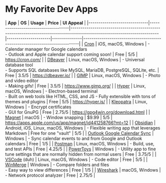 # My Favorite Dev Apps

| **App**                      | **OS**                              | **Usage**                                                                                                                | **Price**            | **UI Appeal** |
|------------------------------|-------------------------------------|--------------------------------------------------------------------------------------------------------------------------|----------------------|---------------|----------------------------------------------------------------------------|
| [Cron](https://cron.com/)                         | iOS, macOS, Windows                 | - Calendar manager for Google calendars <br/> - Outlook and Apple calendar support coming soon!                                | Free                 | 5/5           | https://cron.com/                                                          |
| [DBeaver](https://dbeaver.io/  )                      | Linux, macOS, Windows              | - Universal database tool <br/> - Supports SQL databases like MySQL, MariaDB, PostgreSQL, SQLite, etc.                         | Free                 | 3.5/5         | https://dbeaver.io/                                                        |
| [GIMP](https://www.gimp.org/)                         | Linux, macOS, Windows               | - Photo and video editor <br/> - Making gifs!                                                                                  | Free                 | 3.5/5         | https://www.gimp.org/                                                      |
| [Hyper](https://hyper.is/)                        | Linux, macOS, Windows               | - Electron-based terminal <br/> - Built on web tools like HTML, CSS, and JS - Fully extensible with tons of themes and plugins | Free                 | 5/5           | https://hyper.is/                                                          |
| [Kleopatra](https://gpg4win.org/download.html )                    | Linux, Windows                      | - Encrypt certificates <br/> - GUI for GnuPG                                                                                   | Free                 | 2.75/5        | https://gpg4win.org/download.html                                          |
| [Magnet](https://apps.apple.com/us/app/magnet/id441258766?mt=12)                       | macOS                               | - Window snapping                                                                                                        | $9.99                | 5/5           | https://apps.apple.com/us/app/magnet/id441258766?mt=12                     |
| [Obsidian](https://obsidian.md/)                     | Android, iOS, Linux, macOS, Windows | - Flexible writing app that leverages Markdown                                                                           | Free for one "vault" | 5/5           |
| [Outlook Google Calendar Sync](https://www.outlookgooglecalendarsync.com/) | Windows                             | - Sync calendar events to and from Google and Outlook calendars                                                          | Free                 | 1/5           |
| [Postman](https://www.postman.com/)                      | Linux, macOS, Windows               | - Build, use, and test APIs                                                                                              | Free                 | 4.25/5        |
| [PowerToys](https://apps.microsoft.com/store/detail/microsoft-powertoys/XP89DCGQ3K6VLD)                    | Windows                             | - Utility app to fine tune settings that are normally hidden from normal users                                           | Free                 | 3.75/5        |
| [VSCode](https://code.visualstudio.com/ ) (duh)                 | Linux, macOS, Windows               | - Code editor                                                                                                            | Free                 | 5/5           |
| [WinMerge](https://winmerge.org/?lang=en )                     | Windows                             | - Compare folders and files <br/> - Easy way to view differences                                                               | Free                 | 1/5           |
| [Wireshark](https://www.wireshark.org/)                    | macOS, Windows                      | - Network protocol analyzer                                                                                              | Free                 | 2.75/5        |